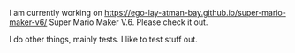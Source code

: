 I am currently working on https://ego-lay-atman-bay.github.io/super-mario-maker-v6/ Super Mario Maker V.6. Please check it out.
  
I do other things, mainly tests. I like to test stuff out.
